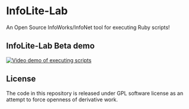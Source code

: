 # InfoLite-Lab

An Open Source InfoWorks/InfoNet tool for executing Ruby scripts!

## InfoLite-Lab Beta demo

[![Video demo of executing scripts](https://img.youtube.com/vi/kxfqf5nJXig/0.jpg)](https://www.youtube.com/watch?v=kxfqf5nJXig)

## License

The code in this repository is released under GPL software license as an attempt to force openness of derivative work.
